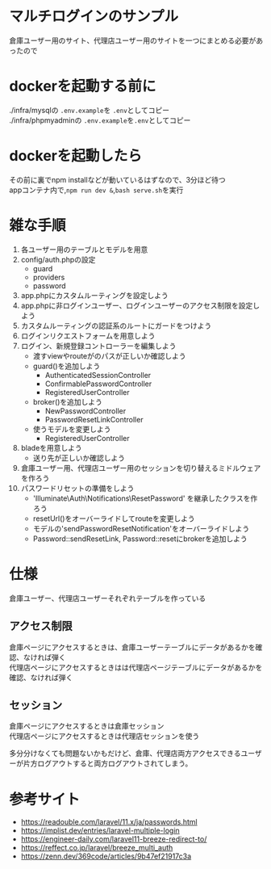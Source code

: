 # マルチログインのサンプル
倉庫ユーザー用のサイト、代理店ユーザー用のサイトを一つにまとめる必要があったので

# dockerを起動する前に
./infra/mysqlの `.env.example`を `.env`としてコピー  
./infra/phpmyadminの  `.env.example`を`.env`としてコピー  

# dockerを起動したら
その前に裏でnpm installなどが動いているはずなので、3分ほど待つ  
appコンテナ内で,`npm run dev &`,`bash serve.sh`を実行  


# 雑な手順
1. 各ユーザー用のテーブルとモデルを用意
1. config/auth.phpの設定
	* guard
	* providers
	* password
1. app.phpにカスタムルーティングを設定しよう
1. app.phpに非ログインユーザー、ログインユーザーのアクセス制限を設定しよう
1. カスタムルーティングの認証系のルートにガードをつけよう
1. ログインリクエストフォームを用意しよう
1. ログイン、新規登録コントローラーを編集しよう
	* 渡すviewやrouteがのパスが正しいか確認しよう
   	* guard()を追加しよう
   	  	* AuthenticatedSessionController
   	  	* ConfirmablePasswordController
   	  	* RegisteredUserController
   	* broker()を追加しよう
   	 	* NewPasswordController
   	   	* PasswordResetLinkController
   	* 使うモデルを変更しよう
   	 	* RegisteredUserController
1. bladeを用意しよう
 	* 送り先が正しいか確認しよう
1. 倉庫ユーザー用、代理店ユーザー用のセッションを切り替えるミドルウェアを作ろう
1. パスワードリセットの準備をしよう
	* 'Illuminate\Auth\Notifications\ResetPassword' を継承したクラスを作ろう
	* resetUrl()をオーバーライドしてrouteを変更しよう
	* モデルの'sendPasswordResetNotification'をオーバーライドしよう
	* Password::sendResetLink, Password::resetにbrokerを追加しよう

# 仕様
倉庫ユーザー、代理店ユーザーそれぞれテーブルを作っている  

## アクセス制限
倉庫ページにアクセスするときは、倉庫ユーザーテーブルにデータがあるかを確認、なければ弾く  
代理店ページにアクセスするときはは代理店ページテーブルにデータがあるかを確認、なければ弾く    

## セッション
倉庫ページにアクセスするときは倉庫セッション  
代理店ページにアクセスするときは代理店セッションを使う

多分分けなくても問題ないかもだけど、倉庫、代理店両方アクセスできるユーザーが片方ログアウトすると両方ログアウトされてしまう。

# 参考サイト
* https://readouble.com/laravel/11.x/ja/passwords.html
* https://implist.dev/entries/laravel-multiple-login
* https://engineer-daily.com/laravel11-breeze-redirect-to/
* https://reffect.co.jp/laravel/breeze_multi_auth	
* https://zenn.dev/369code/articles/9b47ef21917c3a
